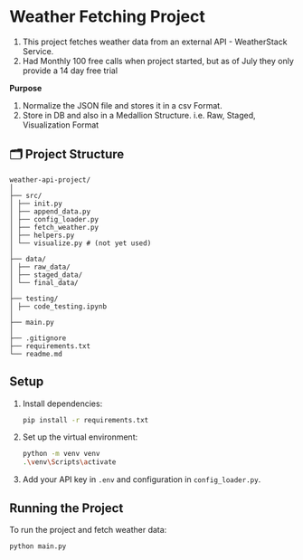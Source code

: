 # Weather Fetching Project

1) This project fetches weather data from an external API - WeatherStack Service.
2) Had Monthly 100 free calls when project started, but as of July they only provide a 14 day free trial


**Purpose**
1) Normalize the JSON file and stores it in a csv Format.
2) Store in DB and also in a Medallion Structure. i.e. Raw, Staged, Visualization Format


## 🗂️ Project Structure

```
weather-api-project/
│
├── src/
│ ├── init.py
│ ├── append_data.py
│ ├── config_loader.py
│ ├── fetch_weather.py
│ ├── helpers.py
│ └── visualize.py # (not yet used)
│
├── data/
│ ├── raw_data/
│ ├── staged_data/
│ └── final_data/
│
├── testing/
│ ├── code_testing.ipynb
│
├── main.py
│
├── .gitignore
├── requirements.txt
└── readme.md

```

## Setup

   1. Install dependencies:
      ```bash
      pip install -r requirements.txt
      ```

   2. Set up the virtual environment:
      ```bash
      python -m venv venv 
      .\venv\Scripts\activate    
      ```

3. Add your API key in `.env` and configuration in `config_loader.py`.

## Running the Project

   To run the project and fetch weather data:
   ```bash
   python main.py
   ```
